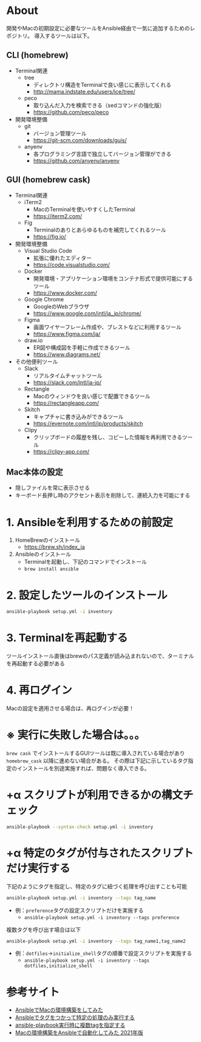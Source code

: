 # About
開発やMacの初期設定に必要なツールをAnsible経由で一気に追加するためのレポジトリ。
導入するツールは以下。

## CLI (homebrew)
- Terminal関連
    - tree
        - ディレクトリ構造をTerminalで良い感じに表示してくれる
        - http://mama.indstate.edu/users/ice/tree/
    - peco
        - 取り込んだ入力を検索できる（sedコマンドの強化版）
        - https://github.com/peco/peco
- 開発環境整備
    - git
        - バージョン管理ツール
        - https://git-scm.com/downloads/guis/
    - anyenv
        - 各プログラミング言語で独立してバージョン管理ができる
        - https://github.com/anyenv/anyenv

## GUI (homebrew cask)
- Terminal関連
    - iTerm2
        - MacのTerminalを使いやすくしたTerminal
        - https://iterm2.com/
    - Fig
        - Terminalのありとあらゆるものを補完してくれるツール
        - https://fig.io/
- 開発環境整備
    - Visual Studio Code
        - 拡張に優れたエディター
        - https://code.visualstudio.com/
    - Docker
        - 開発環境・アプリケーション環境をコンテナ形式で提供可能にするツール
        - https://www.docker.com/
    - Google Chrome
        - GoogleのWebブラウザ
        - https://www.google.com/intl/ja_jp/chrome/
    - Figma
        - 画面ワイヤーフレーム作成や、ブレストなどに利用するツール
        - https://www.figma.com/ja/
    - draw.io
        - ER図や構成図を手軽に作成できるツール
        - https://www.diagrams.net/
- その他便利ツール
    - Slack
        - リアルタイムチャットツール
        - https://slack.com/intl/ja-jp/
    - Rectangle
        - Macのウィンドウを良い感じで配置できるツール
        - https://rectangleapp.com/
    - Skitch
        - キャプチャに書き込みができるツール
        - https://evernote.com/intl/jp/products/skitch
    - Clipy
        - クリップボードの履歴を残し、コピーした情報を再利用できるツール
        - https://clipy-app.com/

## Mac本体の設定
- 隠しファイルを常に表示させる
- キーボード長押し時のアクセント表示を削除して、連続入力を可能にする


# 1. Ansibleを利用するための前設定
1. HomeBrewのインストール
    - https://brew.sh/index_ja
2. Ansibleのインストール
    - Terminalを起動し、下記のコマンドでインストール
    - ```brew install ansible```

# 2. 設定したツールのインストール
```zsh
ansible-playbook setup.yml -i inventory
```

# 3. Terminalを再起動する
ツールインストール直後はbrewのパス定義が読み込まれないので、ターミナルを再起動する必要がある

# 4. 再ログイン
Macの設定を適用させる場合は、再ログインが必要！

# ※ 実行に失敗した場合は。。。
`brew cask` でインストールするGUIツールは既に導入されている場合があり `homebrew_cask` 以降に進めない場合がある。
その際は下記に示しているタグ指定のインストールを別途実施すれば、問題なく導入できる。

# +α スクリプトが利用できるかの構文チェック
```zsh
ansible-playbook --syntax-check setup.yml -i inventory
```

# +α 特定のタグが付与されたスクリプトだけ実行する
下記のようにタグを指定し、特定のタグに紐づく処理を呼び出すことも可能
```zsh
ansible-playbook setup.yml -i inventory --tags tag_name
```

- 例：`preference`タグの設定スクリプトだけを実施する
    - `ansible-playbook setup.yml -i inventory --tags preference`

複数タグを呼び出す場合は以下
```zsh
ansible-playbook setup.yml -i inventory --tags tag_name1,tag_name2
```

- 例：`dotfiles`->`initialize_shell`タグの順番で設定スクリプトを実施する
    - `ansible-playbook setup.yml -i inventory --tags dotfiles,initialize_shell`


# 参考サイト
- [AnsibleでMacの環境構築をしてみた](https://rightcode.co.jp/blog/information-technology/ansible-mac-environment-setup)
- [Ansibleでタグをつかって特定の処理のみ実行する](https://www.kabegiwablog.com/entry/2018/02/23/090000)
- [ansible-playbook実行時に複数tagを指定する](https://qiita.com/tommarute/items/5cb93abdc96fa228bc13)
- [Macの環境構築をAnsibleで自動化してみた 2021年版](https://tech.prog-8.com/entry/2021/12/19/setup-mac-ansible)
